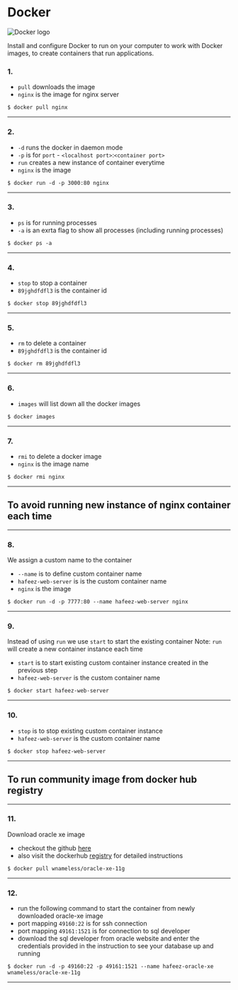 # Docker

![Docker logo](https://api.lyra-836.appcloud.swisscom.com/static-media/images/buildpack/docker-image.svg)

Install and configure Docker to run on your computer to work with Docker images, to create containers that run applications.

### 1.

+ `pull` downloads the image
+ `nginx` is the image for nginx server


```
$ docker pull nginx
```

---

### 2.

+ `-d` runs the docker in daemon mode
+ `-p` is for `port` - `<localhost port>`:`<container port>`
+ `run` creates a new instance of container everytime
+ `nginx` is the image


```
$ docker run -d -p 3000:80 nginx
```

---

### 3.

+ `ps` is for running processes
+ `-a` is an exrta flag to show all processes (including running processes)

```
$ docker ps -a
```
---


### 4.

+ `stop` to stop a container
+ `89jghdfdfl3` is the container id

```
$ docker stop 89jghdfdfl3
```
---


### 5.

+ `rm` to delete a container
+ `89jghdfdfl3` is the container id

```
$ docker rm 89jghdfdfl3
```
---

### 6.

+ `images` will list down all the docker images

```
$ docker images
```
---


### 7.

+ `rmi` to delete a docker image
+ `nginx` is the image name

```
$ docker rmi nginx
```
---

## To avoid running new instance of nginx container each time
---

### 8. 

We assign a custom name to the container

+ `--name` is to define custom container name
+ `hafeez-web-server` is is the custom container name
+ `nginx` is the image

```
$ docker run -d -p 7777:80 --name hafeez-web-server nginx
```

---


### 9. 

Instead of using `run` we use `start` to start the existing container
Note: `run` will create a new container instance each time

+ `start` is to start existing custom container instance created in the previous step
+ `hafeez-web-server` is the custom container name

```
$ docker start hafeez-web-server
```

---

### 10.

+ `stop` is to stop existing custom container instance
+ `hafeez-web-server` is the custom container name

```
$ docker stop hafeez-web-server
```

---

## To run community image from docker hub registry
---

### 11. 

Download oracle xe image

+ checkout the github [here](https://github.com/wnameless/docker-oracle-xe-11g)
+ also visit the dockerhub [registry](https://hub.docker.com/r/wnameless/oracle-xe-11g/) for detailed instructions

```
$ docker pull wnameless/oracle-xe-11g
```

---

### 12. 

+ run the following command to start the container from newly downloaded oracle-xe image
+ port mapping `49160:22` is for ssh connection
+ port mapping `49161:1521` is for connection to sql developer
+ download the sql developer from oracle website and enter the credentials provided in the instruction to see your database up and running

```
$ docker run -d -p 49160:22 -p 49161:1521 --name hafeez-oracle-xe wnameless/oracle-xe-11g
```

---

